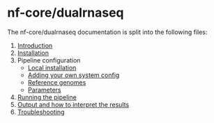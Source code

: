 # nf-core/dualrnaseq

The nf-core/dualrnaseq documentation is split into the following files:

1. [Introduction](introduction.md)
2. [Installation](https://nf-co.re/usage/installation)
3. Pipeline configuration
    * [Local installation](https://nf-co.re/usage/local_installation)
    * [Adding your own system config](https://nf-co.re/usage/adding_own_config)
    * [Reference genomes](https://nf-co.re/usage/reference_genomes)
    * [Parameters](parameters.md)
4. [Running the pipeline](running_the_pipeline.md)
5. [Output and how to interpret the results](output.md)
6. [Troubleshooting](https://nf-co.re/usage/troubleshooting)
